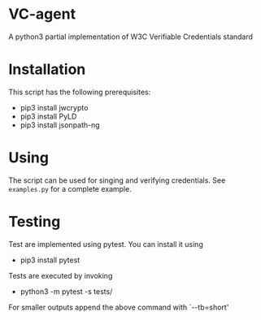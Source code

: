 #  VC-agent
A python3 partial implementation of W3C Verifiable Credentials standard

# Installation
This script has the following prerequisites:
* pip3 install jwcrypto 
* pip3 install PyLD
* pip3 install jsonpath-ng

# Using
The script can be used for singing and verifying credentials.
See `examples.py` for a complete example. 


# Testing 
Test are implemented using pytest. You can install it using
* pip3 install pytest

Tests are executed by invoking
* python3 -m pytest -s tests/

For smaller outputs append the above command with `--tb=short'
